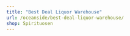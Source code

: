 ```yaml
---
title: "Best Deal Liquor Warehouse"
url: /oceanside/best-deal-liquor-warehouse/
shop: Spirituosen
---
```

